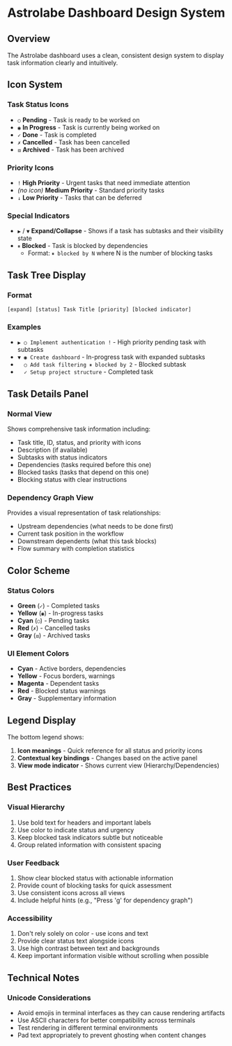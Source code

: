 # Astrolabe Dashboard Design System

## Overview
The Astrolabe dashboard uses a clean, consistent design system to display task information clearly and intuitively.

## Icon System

### Task Status Icons
- `○` **Pending** - Task is ready to be worked on
- `◉` **In Progress** - Task is currently being worked on
- `✓` **Done** - Task is completed
- `✗` **Cancelled** - Task has been cancelled
- `⧈` **Archived** - Task has been archived

### Priority Icons
- `!` **High Priority** - Urgent tasks that need immediate attention
- *(no icon)* **Medium Priority** - Standard priority tasks
- `↓` **Low Priority** - Tasks that can be deferred

### Special Indicators
- `▶` / `▼` **Expand/Collapse** - Shows if a task has subtasks and their visibility state
- `⏸` **Blocked** - Task is blocked by dependencies
  - Format: `⏸ blocked by N` where N is the number of blocking tasks

## Task Tree Display

### Format
```
[expand] [status] Task Title [priority] [blocked indicator]
```

### Examples
- `▶ ○ Implement authentication !` - High priority pending task with subtasks
- `▼ ◉ Create dashboard` - In-progress task with expanded subtasks
- `  ○ Add task filtering ⏸ blocked by 2` - Blocked subtask
- `  ✓ Setup project structure` - Completed task

## Task Details Panel

### Normal View
Shows comprehensive task information including:
- Task title, ID, status, and priority with icons
- Description (if available)
- Subtasks with status indicators
- Dependencies (tasks required before this one)
- Blocked tasks (tasks that depend on this one)
- Blocking status with clear instructions

### Dependency Graph View
Provides a visual representation of task relationships:
- Upstream dependencies (what needs to be done first)
- Current task position in the workflow
- Downstream dependents (what this task blocks)
- Flow summary with completion statistics

## Color Scheme

### Status Colors
- **Green** (`✓`) - Completed tasks
- **Yellow** (`◉`) - In-progress tasks
- **Cyan** (`○`) - Pending tasks
- **Red** (`✗`) - Cancelled tasks
- **Gray** (`⧈`) - Archived tasks

### UI Element Colors
- **Cyan** - Active borders, dependencies
- **Yellow** - Focus borders, warnings
- **Magenta** - Dependent tasks
- **Red** - Blocked status warnings
- **Gray** - Supplementary information

## Legend Display
The bottom legend shows:
1. **Icon meanings** - Quick reference for all status and priority icons
2. **Contextual key bindings** - Changes based on the active panel
3. **View mode indicator** - Shows current view (Hierarchy/Dependencies)

## Best Practices

### Visual Hierarchy
1. Use bold text for headers and important labels
2. Use color to indicate status and urgency
3. Keep blocked task indicators subtle but noticeable
4. Group related information with consistent spacing

### User Feedback
1. Show clear blocked status with actionable information
2. Provide count of blocking tasks for quick assessment
3. Use consistent icons across all views
4. Include helpful hints (e.g., "Press 'g' for dependency graph")

### Accessibility
1. Don't rely solely on color - use icons and text
2. Provide clear status text alongside icons
3. Use high contrast between text and backgrounds
4. Keep important information visible without scrolling when possible

## Technical Notes

### Unicode Considerations
- Avoid emojis in terminal interfaces as they can cause rendering artifacts
- Use ASCII characters for better compatibility across terminals
- Test rendering in different terminal environments
- Pad text appropriately to prevent ghosting when content changes 